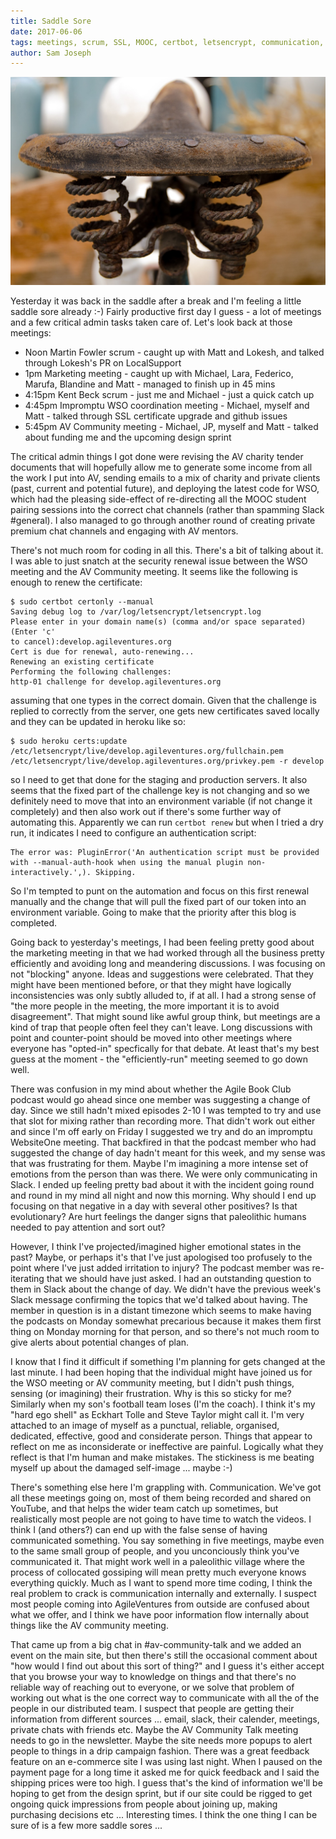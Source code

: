 ```yaml
---
title: Saddle Sore
date: 2017-06-06
tags: meetings, scrum, SSL, MOOC, certbot, letsencrypt, communication, emotions, thoughts, team
author: Sam Joseph
---
```


![saddle sore](/images/saddle-sore.jpg)

Yesterday it was back in the saddle after a break and I'm feeling a little saddle sore already :-) Fairly productive first day I guess - a lot of meetings and a few critical admin tasks taken care of.  Let's look back at those meetings:

* Noon Martin Fowler scrum - caught up with Matt and Lokesh, and talked through Lokesh's PR on LocalSupport
* 1pm  Marketing meeting - caught up with Michael, Lara, Federico, Marufa, Blandine and Matt - managed to finish up in 45 mins
* 4:15pm Kent Beck scrum - just me and Michael - just a quick catch up
* 4:45pm Impromptu WSO coordination meeting - Michael, myself and Matt - talked through SSL certificate upgrade and github issues
* 5:45pm AV Community meeting - Michael, JP, myself and Matt - talked about funding me and the upcoming design sprint

The critical admin things I got done were revising the AV charity tender documents that will hopefully allow me to generate some income from all the work I put into AV, sending emails to a mix of charity and private clients (past, current and potential future), and deploying the latest code for WSO, which had the pleasing side-effect of re-directing all the MOOC student pairing sessions into the correct chat channels (rather than spamming Slack #general).  I also managed to go through another round of creating private premium chat channels and engaging with AV mentors.

There's not much room for coding in all this.  There's a bit of talking about it.  I was able to just snatch at the security renewal issue between the WSO meeting and the AV Community meeting.  It seems like the following is enough to renew the certificate:

```
$ sudo certbot certonly --manual
Saving debug log to /var/log/letsencrypt/letsencrypt.log
Please enter in your domain name(s) (comma and/or space separated)  (Enter 'c'
to cancel):develop.agileventures.org
Cert is due for renewal, auto-renewing...
Renewing an existing certificate
Performing the following challenges:
http-01 challenge for develop.agileventures.org
```

assuming that one types in the correct domain.  Given that the challenge is replied to correctly from the server, one gets new certificates saved locally and they can be updated in heroku like so:

```
$ sudo heroku certs:update /etc/letsencrypt/live/develop.agileventures.org/fullchain.pem /etc/letsencrypt/live/develop.agileventures.org/privkey.pem -r develop
```

so I need to get that done for the staging and production servers.  It also seems that the fixed part of the challenge key is not changing and so we definitely need to move that into an environment variable (if not change it completely) and then also work out if there's some further way of automating this.  Apparently we can run `certbot renew` but when I tried a dry run, it indicates I need to configure an authentication script:

```
The error was: PluginError('An authentication script must be provided with --manual-auth-hook when using the manual plugin non-interactively.',). Skipping.
```

So I'm tempted to punt on the automation and focus on this first renewal manually and the change that will pull the fixed part of our token into an environment variable.  Going to make that the priority after this blog is completed.

Going back to yesterday's meetings, I had been feeling pretty good about the marketing meeting in that we had worked through all the business pretty efficiently and avoiding long and meandering discussions.  I was focusing on not "blocking" anyone.  Ideas and suggestions were celebrated.  That they might have been mentioned before, or that they might have logically inconsistencies was only subtly alluded to, if at all.  I had a strong sense of "the more people in the meeting, the more important it is to avoid disagreement".  That might sound like awful group think, but meetings are a kind of trap that people often feel they can't leave.  Long discussions with point and counter-point should be moved into other meetings where everyone has "opted-in" specfically for that debate.  At least that's my best guess at the moment - the "efficiently-run" meeting seemed to go down well.

There was confusion in my mind about whether the Agile Book Club podcast would go ahead since one member was suggesting a change of day.  Since we still hadn't mixed episodes 2-10 I was tempted to try and use that slot for mixing rather than recording more.  That didn't work out either and since I'm off early on Friday I suggested we try and do an impromptu WebsiteOne meeting.  That backfired in that the podcast member who had suggested the change of day hadn't meant for this week, and my sense was that was frustrating for them.  Maybe I'm imagining a more intense set of emotions from the person than was there.  We were only communicating in Slack.  I ended up feeling pretty bad about it with the incident going round and round in my mind all night and now this morning.  Why should I end up focusing on that negative in a day with several other positives?  Is that evolutionary?  Are hurt feelings the danger signs that paleolithic humans needed to pay attention and sort out?

However, I think I've projected/imagined higher emotional states in the past? Maybe, or perhaps it's that I've just apologised too profusely to the point where I've just added irritation to injury?  The podcast member was re-iterating that we should have just asked.  I had an outstanding question to them in Slack about the change of day.  We didn't have the previous week's Slack message confirming the topics that we'd talked about having.  The member in question is in a distant timezone which seems to make having the podcasts on Monday somewhat precarious because it makes them first thing on Monday morning for that person, and so there's not much room to give alerts about potential changes of plan.

I know that I find it difficult if something I'm planning for gets changed at the last minute.  I had been hoping that the individual might have joined us for the WSO meeting or AV community meeting, but I didn't push things, sensing (or imagining) their frustration.  Why is this so sticky for me?  Similarly when my son's football team loses (I'm the coach).  I think it's my "hard ego shell" as Eckhart Tolle and Steve Taylor might call it.  I'm very attached to an image of myself as a punctual, reliable, organised, dedicated, effective, good and considerate person.  Things that appear to reflect on me as inconsiderate or ineffective are painful.  Logically what they reflect is that I'm human and make mistakes.  The stickiness is me beating myself up about the damaged self-image ... maybe :-)

There's something else here I'm grappling with.  Communication.  We've got all these meetings going on, most of them being recorded and shared on YouTube, and that helps the wider team catch up sometimes, but realistically most people are not going to have time to watch the videos.  I think I (and others?) can end up with the false sense of having communicated something.  You say something in five meetings, maybe even to the same small group of people, and you unconciously think you've communicated it.  That might work well in a paleolithic village where the process of collocated gossiping will mean pretty much everyone knows everything quickly.  Much as I want to spend more time coding, I think the real problem to crack is communication internally and externally.  I suspect most people coming into AgileVentures from outside are confused about what we offer, and I think we have poor information flow internally about things like the AV community meeting.

That came up from a big chat in #av-community-talk and we added an event on the main site, but then there's still the occasional comment about "how would I find out about this sort of thing?" and I guess it's either accept that you browse your way to knowledge on things and that there's no reliable way of reaching out to everyone, or we solve that problem of working out what is the one correct way to communicate with all the of the people in our distributed team.  I suspect that people are getting their information from different sources ... email, slack, their calender, meetings, private chats with friends etc.  Maybe the AV Community Talk meeting needs to go in the newsletter.  Maybe the site needs more popups to alert people to things in a drip campaign fashion.  There was a great feedback feature on an e-commerce site I was using last night.  When I paused on the payment page for a long time it asked me for quick feedback and I said the shipping prices were too high.  I guess that's the kind of information we'll be hoping to get from the design sprint, but if our site could be rigged to get ongoing quick impressions from people about joining up, making purchasing decisions etc ... Interesting times.  I think the one thing I can be sure of is a few more saddle sores ...
